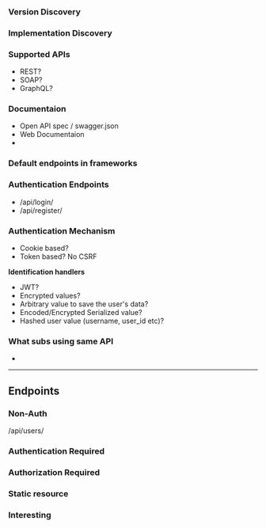 ### Version Discovery

### Implementation Discovery

### Supported APIs
- REST?
- SOAP?
- GraphQL?

### Documentaion
- Open API spec / swagger.json
- Web Documentaion
- 

### Default endpoints in frameworks


### Authentication Endpoints
- /api/login/
- /api/register/

### Authentication Mechanism
- Cookie based?
- Token based?  No CSRF

__Identification handlers__
- JWT?
- Encrypted values?
- Arbitrary value to save the user's data?
- Encoded/Encrypted Serialized value?
- Hashed user value (username, user_id etc)?

### What subs using same API
- 

---
## Endpoints

### Non-Auth
/api/users/


### Authentication Required 


### Authorization Required


### Static resource

### Interesting

